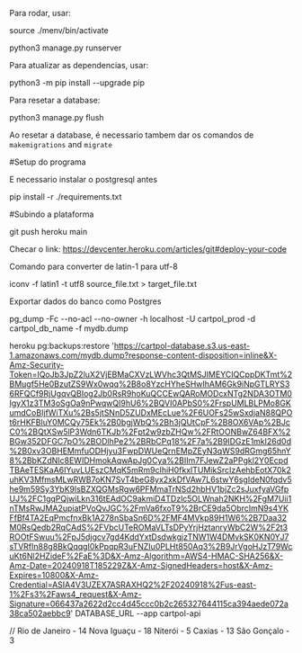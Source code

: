Para rodar, usar:

source ./menv/bin/activate

python3 manage.py runserver

Para atualizar as dependencias, usar:

python3 -m pip install --upgrade pip

Para resetar a database:

python3 manage.py flush

Ao resetar a database, é necessario tambem dar os comandos de `makemigrations` and `migrate`

#Setup do programa

E necessario instalar o postgresql antes

pip install -r ./requirements.txt 

#Subindo a plataforma

git push heroku main

Checar o link: https://devcenter.heroku.com/articles/git#deploy-your-code

Comando para converter de latin-1 para utf-8

iconv -f latin1 -t utf8 source_file.txt > target_file.txt

Exportar dados do banco como Postgres

pg_dump -Fc --no-acl --no-owner -h localhost -U cartpol_prod -d cartpol_db_name -f mydb.dump

heroku pg:backups:restore 'https://cartpol-database.s3.us-east-1.amazonaws.com/mydb.dump?response-content-disposition=inline&X-Amz-Security-Token=IQoJb3JpZ2luX2VjEBMaCXVzLWVhc3QtMSJIMEYCIQCppDKTmt%2BMugf5He0BzutZS9Wx0wqq%2B8o8YzcHYheSHwIhAM6Gk9iNpGTLRYS36RFQCf9RjUgqvQBIog2Jb0RsR9hoKuQCCEwQARoMODcxNTg2NDA3OTM0IgyX1z3TM3oSgOa9nPwqwQI9hU6%2BQVI0APbS0%2FrspUMLBLPMo8GKumdCoBIjfWiTXu%2Bs5jtSNnD5ZUDxMEcLue%2F6UOFs25wSxdjaN88QPOt6rHKFBluY0MCQy75Ek%2B0bgjWbQ%2Bh3jQUtCpF%2B8OX6VAp%2BJcC0%2BQtXSw5lP3Wdn6TKJb%2Fpt2w9zbZHQw%2FRtOONBwZ64BFX%2BGw352DFGC7pO%2BODlhPe2%2BRbCPq18%2F7a%2B9IDGzE1mkI26d0d%2B0xv3OBHEMmfuODHjyu3FwpDWUeQrnEMpZEyN3qWS9dRGmg65hnY8%2BbKZdNIc8EWIDHmokAqwApJg0Cya%2BIIm7FJewZ2aPPgkl2Y0EcpdTBAeTESKaA6IYuvLUEszCMqK5mRm9cIhiH0fkxITUMikSrcIzAehbEotX70k2uhKV3MfmsMLwRWB7oKN7SvT4beG8yx2xkDfVAw7L6stwY6sgIdeN0fqdv5he9m59Sy3YbK9lsBZXQGMsRgw6PFMmaTrNSd2hbHV1bjZc2sJuxfyaVGfpUJ%2FC1gqPQjwiLkn316tEAdOC9akmiD4TDzlc5OLWnah2NKH%2FgM7Uii1nTMsRwJMA2upiatPVoQvJGC%2FmVa6fxoT9%2BrCE9da5ObrcImN9s4YKFfBf4TA2EqPmcfnxBk1A278nSbaSn6D%2FMF4MVkp89H1W6%2B7Daa32M0RsQedb2RqCAdS%2FVbcUTeROMaVLTsDPyYrjHztanryWbC2W%2F2t3ROOtFSwuu%2FpJ5djgcv7gd4KddYxtDsdwkgjzTNW1W4DMvkSK0KN0YJ7sTVRfIn88g8BkQqqgI0kPpqpR3uFNZIu0PLHt850Aq3%2B9JrVgoHJzT79WcuKt6Nl2HZideF%2FaE%3D&X-Amz-Algorithm=AWS4-HMAC-SHA256&X-Amz-Date=20240918T185229Z&X-Amz-SignedHeaders=host&X-Amz-Expires=10800&X-Amz-Credential=ASIA4V3UZEX7ASRAXHQ2%2F20240918%2Fus-east-1%2Fs3%2Faws4_request&X-Amz-Signature=066437a2622d2cc4d45ccc0b2c265327644115ca394aede072a38ca502aebbc9' DATABASE_URL --app cartpol-api

//
Rio de Janeiro - 14
Nova Iguaçu - 18
Niterói - 5
Caxias - 13
São Gonçalo - 3
